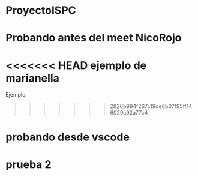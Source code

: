 # ProyectoISPC
# Probando antes del meet NicoRojo
<<<<<<< HEAD
ejemplo de marianella
=======
Ejemplo 
>>>>>>> 2826b994f267c19de6b07f95ff146029a92a77c4
# probando desde vscode
# prueba 2
